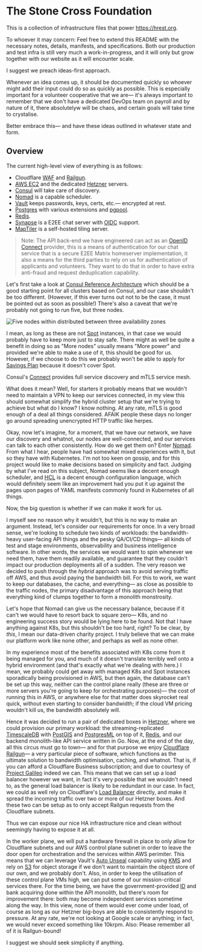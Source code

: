 # The Stone Cross Foundation

This is a collection of infrastructure files that power https://hrest.org.

To whoever it may concern: Feel free to extend this README with the necessary
notes, details, manifests, and specifications. Both our production and test
infra is still very much a work-in-progress, and it will only but grow together
with our website as it will encounter scale.

I suggest we preach ideas-first approach.

Whenever an idea comes up, it should be documented quickly so whoever might add
their input could do so as quickly as possible. This is especially important
for a volunteer cooperative that we are— it's always important to remember that
we don't have a dedicated DevOps team on payroll and by nature of it, there
absolutelyw will be chaos, and certain goals will take time to crystalise.

Better embrace this— and have these ideas outlined in whatever state and form.

## Overview

The current high-level view of everything is as follows:

- Cloudflare [WAF][26] and [Railgun][6].
- [AWS EC2][12] and the dedicated [Hetzner][1] servers.
- [Consul][14] will take care of discovery.
- [Nomad][15] is a capable scheduler.
- [Vault][16] keeps passwords, keys, certs, etc.— encrypted at rest.
- [Postgres][17] with various extensions and [pgpool][18].
- [Redis][5].
- [Synapse][27] is a E2EE chat server with [OIDC][29] support.
- [MapTiler][19] is a self-hosted tiling server.

>Note: The API back-end we have engineered can act as an [OpenID Connect][28]
provider, this is a means of authentication for our chat service that is a
secure E2EE Matrix homeserver implementation, it also a means for the third
parties to rely on us for authentication of applicants and volunteers. They
want to do that in order to have extra anti-fraud and request deduplication
capability.

Let's first take a look at [Consul Reference Architecture][20] which should be
a good starting point for all clusters based on Consul, and our case shouldn't
be too different. (However, if this ever turns out not to be the case, it must
be pointed out as soon as possible!) There's also a caveat that we're probably
not going to run five, but three nodes.

![Five nodes within distributed between three availability zones][21]

I mean, as long as these are not [Spot][22] instances, in that case we would
probably have to keep more just to stay safe. There might as well be quite a
benefit in doing so as "More nodes" usually means "More power" and provided
we're able to make a use of it, this should be good for us. However, if we
choose to do this we probably won't be able to apply for [Savings Plan][23]
because it doesn't cover Spot.

Consul's [Connect][24] provides full service discovery and mTLS service mesh.

What does it mean? Well, for starters it probably means that we wouldn't need
to maintain a VPN to keep our services connected, in my view this should
somewhat simplify the hybrid cluster setup that we're trying to achieve but
what do I know? I know nothing. At any rate, mTLS is good enough of a deal all
things considered. AFAIK people these days no longer go around spreading
unencrypted HTTP traffic like herpes.

Okay, now let's imagine, for a moment, that we have our network, we have our
discovery and whatnot, our nodes are well-connected, and our services can talk
to each other consistently. How do we get them on? Enter [Nomad][15]. From what
I hear, people have had somewhat mixed experiences with it, but so they have
with Kubernetes. I'm not too keen on gossip, and for this project would like to
make decisions based on simplicity and fact. Judging by what I've read on this
subject, Nomad seems like a decent enough scheduler, and [HCL][25] is a decent
enough configuration language, which would definitely seem like an improvement
had you put it up against the pages upon pages of YAML manifests commonly found
in Kubernetes of all things.

Now, the big question is whether if we can make it work for us.

I myself see no reason why it wouldn't, but this is no way to make an argument.
Instead, let's consider our requirements for once. In a very broad sense, we're
looking to schedule two kinds of workloads: the bandwidth-heavy user-facing API
things and the pesky QA/CI/CD things— all kinds of test and stage environments,
observability and business intelligence software. In other words, the services
we would want to spin whenever we need them, have them readily available, and
guarantee that they couldn't impact our production deployments all of a sudden.
The very reason we decided to push through the _hybrid_ approach was to avoid
serving traffic off AWS, and thus avoid paying the bandwidth bill. For this to
work, we want to keep our databases, the cache, and everything— as close as
possible to the traffic nodes, the primary disadvantage of this approach being
that everything kind of clumps together to form a monolith monstrosity.

Let's hope that Nomad can give us the necessary balance, because if it can't we
would have to resort back to square zero— K8s, and no engineering success story
would be lying here to be found. Not that I have anything against K8s, but this
shouldn't be too hard, right? To be clear, by _this_, I mean our data-driven
charity project. I truly believe that we can make our platform work like none
other, and perhaps as well as none other.

In my experience most of the benefits associated with K8s come from it being
managed for you, and much of it doesn't translate terribly well onto a hybrid
environment (and that's exactly what we're dealing with here.) I mean, we
probably could get away with managed K8s and Spot instances sporadically being
provisioned in AWS, but then again, the database can't be set up this way,
neither can the control plane really (these are three or more servers you're
going to keep for orchestrating purposes)— the cost of running this in AWS, or
anywhere else for that matter does skyrocket real quick, without even starting
to consider bandwidth; if the cloud VM pricing wouldn't kill us, the bandwidth
absolutely will.

Hence it was decided to run a pair of dedicated boxes in [Hetzner][1], where we
could provision our primary workload: the streaming-replicated [TimescaleDB][2]
with [PostGIS][3] and [PostgresML][4] on top of it, [Redis][5], and our backend
monolith-like API service written in Go. Now, at the end of the day, all this
circus must go to town— and for that purpose we enjoy [Cloudflare Railgun][6]—
a very particular piece of software, which functions as the ultimate solution
to bandwidth optimisation, caching, and whatnot. That is, if you can afford a
Cloudflare Business subscription; and due to courtesy of [Project Galileo][7]
indeed we can. This means that we can set up a load balancer however we want,
in fact it's very possible that we wouldn't need to, as the general load
balancer is likely to be redundant in our case. In fact, we could as well rely
on Cloudflare's [Load Balancer][8] directly, and make it spread the incoming
traffic over two or more of our Hetzner boxes. And these two can be setup as to
only accept Railgun requests from the Cloudflare subnets.

Thus we can expose our nice HA infrastructure nice and clean without seemingly
having to expose it at all.

In the worker plane, we will put a hardware firewall in place to only allow for
Cloudflare subnets and our AWS control plane subnet in order to leave the door
open for orchestration and the services within AWS perimiter. This means that
we can leverage Vault's [Auto Unseal][9] capability using [KMS][10] and rely on
[S3][11] for object storage if we don't want to maintain the object store of
our own, and we probably don't. Also, in order to keep the utilisation of these
control plane VMs high, we can put some of our mission-critical services there.
For the time being, we have the government-provided [ID][13] and bank acquiring
done within the API monolith, but there's room for improvement there: both may
become independent services sometime along the way. In this view, none of them
would ever come under load, of course as long as our Hetzner big-boys are able
to consistently respond to pressure. At any rate, we're not looking at Google
scale or anything; in fact, we would never exceed something like 10krpm. Also:
Please remember all of it is Railgun-bound!

I suggest we should seek simplicity if anything.

[1]:  https://www.hetzner.com/dedicated-rootserver
[2]:  https://www.timescale.com/
[3]:  https://postgis.net/
[4]:  https://postgresml.org/
[5]:  https://redis.com/
[6]:  https://www.cloudflare.com/en-gb/website-optimization/railgun/
[7]:  https://www.cloudflare.com/galileo/
[8]:  https://www.cloudflare.com/load-balancing/
[9]:  https://learn.hashicorp.com/collections/vault/auto-unseal
[10]: https://aws.amazon.com/kms/
[11]: https://aws.amazon.com/s3/
[12]: https://aws.amazon.com/ec2/
[13]: https://id.gov.ua/
[14]: https://www.consul.io/
[15]: https://www.nomadproject.io/
[16]: https://www.vaultproject.io/
[17]: https://www.postgresql.org/
[18]: https://pgpool.net/mediawiki/index.php/Main_Page
[19]: https://www.maptiler.com/server/
[20]: https://learn.hashicorp.com/tutorials/consul/reference-architecture
[21]: https://mktg-content-api-hashicorp.vercel.app/api/assets?product=tutorials&version=main&asset=public%2Fimg%2Fconsul%2Freference-architecture%2Fconsul-singleDC-5node-reference-architecture.png
[22]: https://aws.amazon.com/ec2/spot/
[23]: https://aws.amazon.com/savingsplans/
[24]: https://www.consul.io/docs/connect/connect-internals
[25]: https://github.com/hashicorp/hcl
[26]: https://www.cloudflare.com/waf
[27]: https://github.com/matrix-org/synapse
[28]: https://openid.net/connect/
[29]: https://matrix-org.github.io/synapse/latest/openid.html
